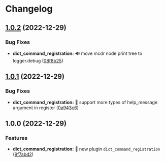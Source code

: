 # Changelog

## [1.0.2](https://github.com/AnzhiZhang/MCDReforgedPlugins/compare/dict_command_registration-v1.0.1...dict_command_registration-v1.0.2) (2022-12-29)


### Bug Fixes

* **dict_command_registration:** 🔊 move mcdr node print tree to logger.debug ([08f8b25](https://github.com/AnzhiZhang/MCDReforgedPlugins/commit/08f8b255b22c79df706ceca550c19b8ce402acbf))

## [1.0.1](https://github.com/AnzhiZhang/MCDReforgedPlugins/compare/dict_command_registration-v1.0.0...dict_command_registration-v1.0.1) (2022-12-29)


### Bug Fixes

* **dict_command_registration:** 🐛 support more types of help_message argument in register ([0a943c6](https://github.com/AnzhiZhang/MCDReforgedPlugins/commit/0a943c626cfd7e59a1427222aa8b5f29bf83f7df))

## 1.0.0 (2022-12-29)


### Features

* **dict_command_registration:** 🎉 new plugin `dict_command_registration` ([9f7abd2](https://github.com/AnzhiZhang/MCDReforgedPlugins/commit/9f7abd230fd16968a55763d066dd1ba00478fc0d))
